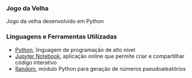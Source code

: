 ### Jogo da Velha

Jogo da velha desenvolvido em Python

### Linguagens e Ferramentas Utilizadas

* [Python](https://docs.python.org/pt-br/3/tutorial/), linguagem de programação de alto nível
* [Jupyter Notebook](https://jupyter.org/), aplicação online que permite criar e compartilhar código interativo 
* [Random](https://pypi.org/project/Faker/), módulo Python para geração de números pseudoaleatórios 
